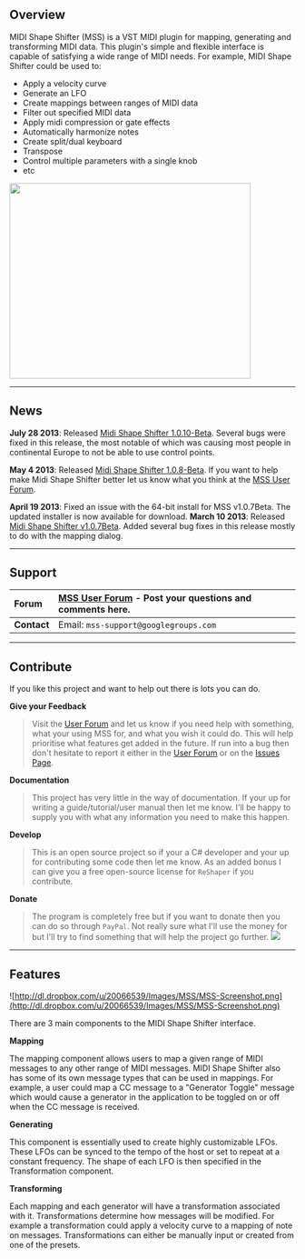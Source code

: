 ## Overview ##

MIDI Shape Shifter (MSS) is a VST MIDI plugin for mapping, generating and transforming MIDI data. This plugin's simple and flexible interface is capable of satisfying a wide range of MIDI needs. For example, MIDI Shape Shifter could be used to:
  * Apply a velocity curve
  * Generate an LFO
  * Create mappings between ranges of MIDI data
  * Filter out specified MIDI data
  * Apply midi compression or gate effects
  * Automatically harmonize notes
  * Create split/dual keyboard
  * Transpose
  * Control multiple parameters with a single knob
  * etc

<a href='http://www.youtube.com/watch?feature=player_embedded&v=B8kptILs7vw' target='_blank'><img src='http://img.youtube.com/vi/B8kptILs7vw/0.jpg' width='425' height=344 /></a>

---

## News ##
**July 28 2013**: Released [Midi Shape Shifter 1.0.10-Beta](http://code.google.com/p/midi-shape-shifter/downloads/list). Several bugs were fixed in this release, the most notable of which was causing most people in continental Europe to not be able to use control points.

**May 4 2013**:  Released [Midi Shape Shifter 1.0.8-Beta](http://code.google.com/p/midi-shape-shifter/downloads/list). If you want to help make Midi Shape Shifter better let us know what you think at the [MSS User Forum](https://groups.google.com/d/forum/midi-shape-shifter).

**April 19 2013**:  Fixed an issue with the 64-bit install for MSS v1.0.7Beta. The updated installer is now available for download.
**March 10 2013**:  Released [Midi Shape Shifter v1.0.7Beta](http://code.google.com/p/midi-shape-shifter/downloads/detail?name=MSS%20Installer%20v1.0.7Beta.exe). Added several bug fixes in this release mostly to do with the mapping dialog.

---

## Support ##
| **Forum** | [MSS User Forum](https://groups.google.com/d/forum/midi-shape-shifter) - Post your questions and comments here. |
|:----------|:----------------------------------------------------------------------------------------------------------------|
| **Contact** | Email: `mss-support@googlegroups.com` |


---


## Contribute ##
If you like this project and want to help out there is lots you can do.

**Give your Feedback**

> Visit the [User Forum](https://groups.google.com/d/forum/midi-shape-shifter) and let us know if you need help with something, what your using MSS for, and what you wish it could do. This will help prioritise what features get added in the future. If run into a bug then don't hesitate to report it either in the [User Forum](https://groups.google.com/d/forum/midi-shape-shifter) or on the [Issues Page](http://code.google.com/p/midi-shape-shifter/issues/list).

**Documentation**

> This project has very little in the way of documentation. If your up for writing a guide/tutorial/user manual then let me know. I'll be happy to supply you with what any information you need to make this happen.

**Develop**

> This is an open source project so if your a C# developer and your up for contributing some code then let me know. As an added bonus I can give you a free open-source license for `ReShaper` if you contribute.

**Donate**

> The program is completely free but if you want to donate then you can do so through `PayPal`. Not really sure what I'll use the money for but I'll try to find something that will help the project go further.
> [![](https://dl.dropboxusercontent.com/u/20066539/Images/MSS/btn_donate_LG.gif)](https://www.paypal.com/cgi-bin/webscr?cmd=_donations&business=F6BUMTQGTUMDU&lc=US&item_name=MIDI%20Shape%20Shifter&currency_code=USD&bn=PP%2dDonationsBF%3abtn_donateCC_LG%2egif%3aNonHosted)


---


## Features ##

![http://dl.dropbox.com/u/20066539/Images/MSS/MSS-Screenshot.png](http://dl.dropbox.com/u/20066539/Images/MSS/MSS-Screenshot.png)

There are 3 main components to the MIDI Shape Shifter interface.

**Mapping**

The mapping component allows users to map a given range of MIDI messages to any other range of MIDI messages. MIDI Shape Shifter also has some of its own message types that can be used in mappings. For example, a user could map a CC message to a "Generator Toggle" message which would cause a generator in the application to be toggled on or off when the CC message is received.

**Generating**

This component is essentially used to create highly customizable LFOs. These LFOs can be synced to the tempo of the host or set to repeat at a constant frequency. The shape of each LFO is then specified in the Transformation component.

**Transforming**

Each mapping and each generator will have a transformation associated with it. Transformations determine how messages will be modified. For example a transformation could apply a velocity curve to a mapping of note on messages. Transformations can either be manually input or created from one of the presets.